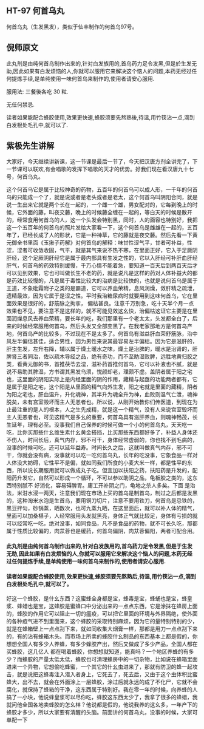 ## HT-97 何首乌丸

何首乌丸（生发黑发），类似于仙丰制作的何首乌97号。

## 倪师原文

此丸剂是由纯何首乌制作出来的,针对白发族用的,首乌药力足令发黑,但是於生发无助,因此如果有白发烦恼的人,你就可以服用它来解决这个恼人的问题,本药无经过任何提炼手续,是单纯使用一味何首乌来制作的,使用者请安心服用.

服用法: 三餐後各吃 30 粒.

无任何禁忌.

读者如果能配合蜂胶使用,效果更快速,蜂胶须要先熬熟後,待温,用竹筷沾一点,滴到白发根处毛孔中,就可以了.

## 紫极先生讲解

大家好，今天继续讲新课，这一节课是最后一节了，今天把汉唐方剂全讲完了，下一节课可以联欢,有会唱歌的发挥下唱歌的天才的优势。好我们现在看汉唐九十七号，何首乌丸。

这个何首乌它是属于比较神奇的药物，五百年的何首乌可以成人形，一千年的何首乌的只能成一个了，就是说或者是老头或者是老太，这个何首乌叫阴阳合同，就是说一生出来它就是两个长在一起的，一个雌一个雄，男女配对的，它每到晚上的时候，它外面的藤，叫夜交藤，晚上的时候藤全缠在一起的，等白天的时候是散开的，经常食用何首乌的人，这一个头发会特别黑，同时，人的面容也特别好，我把这一个五百年的何首乌的照片发给大家看一下，这个何首乌是雌雄在一起的，五百年了，已经长成了人的形状，它是一种神草，它的藤就是夜交藤。然后先看一下黄元御全书里面《玉揪子药解》对何首乌的解释：味甘性涩气平，甘者可补益，性涩，涩者可收敛收固，气平，就是其气来说不热不寒，在里面正好，它入于足厥阴肝经，这个足厥阴肝经它是属于最内部具有生发之性的，它以入肝经可补肝血肝经肝气，何首乌的药效特别缓慢，千万心情不能着急，要知道一百天后到两百天后才可以见到效果，它也可叫做长生不老的药，就是说凡是这样的药对人体补益大的都是药效比较慢的，凡是属于毒性比较大的治病是比较快的，也就是说何首乌是属于王道，不象砒霜附子之类的是霸道，它可以养血荣精，息风润燥，敛肝精之疏泄，遗精最效，因为它属于是涩之性。平时我治糖尿病时就要用到这味何首乌，它在里面效果是很好的，舒筋脉之拘挛，
偏枯甚良。注意千万别急，吃十天半个月一点效果也不见，要注意不是这样的，就不可能见效这幺快，治偏枯这证它主要是在里面润燥息风去养血荣精，要长年的吃，我们那里有一个老太太，头发都全白了，后来的时候经常服用何首乌，然后头发又全部变黑了。在我老家那地方是何首乌产地，何首乌产的比较多，不过现在不是太多了。何首乌有滋益肝血荣舒筋脉，治中风左半偏估甚佳，适合男性，因为男性来说其最容易左半偏枯。因为它是滋肝的，肝主生发，左升右降，辅以属于燥土暖水之味，燥土是治脾的，暖水是治肾的，肝脾肾三者同治，佐以疏木导经之品，绝有奇功，而不至助湿败脾，远胜地黄归胶之类，看黄元御的书，首推茯苓去湿，滋补药首推何首乌，它可以补液也不腻，就是说不易助其脾湿，方书谓其黑发乌须，悦颜却老，理颇不虚。盖阴者属于阳之宅也，这里面的阴阳实际上是内经里面的阴的作用，藏精与起亟的功能两者都有，它是属于是阳之宅，这个阳是从里面的精气向外生发，阳之宅就是里面的藏精，阴者为阳之宅也，肝血温升，升化魂神，其半升为魂全升为神，血败则温气亡泄，魂神脱矣，未有宫室毁坏而主人无恙者也。所以说，从刚开始教你们传医道，到现在为止最注重的是人的根本，人之生先成精，就是这一个精气，没有人来说宫室毁坏而主人无恙者也，可见这精气是多幺的重要，何首乌具有滋肝养血，则魂神畅茂，长生延年，理有必至。没事我们自己保养的时候可做一个小的何首乌丸，天天吃一吃，比你买那些什幺维生素什幺黄金搭挡，比买那些东西都好多了，补益人身体还不伤人，时间长后，真气内存，邪不可干，身体经常虚弱的，你也找不到毛病的，没事的时候可吃，还可以延年益寿。时间长久之后，这就叫做真气内存，邪不可干，你就会没有病，没事就可以吃一吃何首乌丸，长年的吃没事，它象食品一样对人体没大妨碍，它性平不是偏，就如同我们所食的小麦大米一样，都是性平的东西，所以说长期服用就可以做成丸子吃。但宜加以扶阳之药，扶阳药是升发的，配阳药升发它，自然可以形成一个循环，不可以参以助阴之品，龟板胶之类的，这东西特别腻不
好消化，容易碍脾胃。庸工开补阴之门，龟地之杀人多矣。下面 是治法，米泔水浸一两天，注意我们现在市场上买的首乌是制首乌，制过之后都是发黑的，这种淘米水泡是生首乌，要用铜刀切片，注意不要用铁刀，何首乌是忌铁的，黑豆拌匀，砂锅蒸，晒数次，也可九蒸九晒，在这里面后，就可以补人体的精气，里面可以加桑椹子，人经常服用头发就黑亮，身体正气就比较足，身体有亏损的就可以经常吃一吃，绝对没事，如同食品，凡不是食品的药物，就不可长久吃，那都属于性质比较偏的，肉苁蓉也是缓药，何首乌偏阴，肉苁蓉偏阳，两者可配合用。

#### 此丸剂是由纯何首乌制作出来的,针对白发族用的,首乌药力足令发黑,但是于生发无助,因此如果有白发烦恼的人,你就可以服用它来解决这个恼人的问题,本药无经过任何提炼手续,是单纯使用一味何首乌来制作的,使用者请安心服用.

#### 读者如果能配合蜂胶使用,效果更快速,蜂胶须要先熬熟后,待温,用竹筷沾一点,滴到白发根处毛孔中,就可以了。

好这一个蜂胶，是什幺东西？这蜜蜂全身都是宝，蜂毒是宝，蜂蛹也是宝，蜂皇浆、蜂蜡也是宝，这蜂胶是蜜蜂口中分泌出来的一点点东西，它是涂抹在蜂房上面的，蜂胶的作用它可以阻止一切的瘟疫，可以把它里面的环境与外界隔绝，使外面的各种疫气进不到里面来，这个蜂胶的采取特别麻烦，因为它的量特别特别的少，就是在蜂箱壁上一点点刮下来，就如同收集大烟膏一样，那都是用刀一点点刮下来的，有的沾有蜂箱木头。而市场上所卖的蜂胶什幺制品的东西基本上都是假的，你想想全国人有多少人养蜂，有多少蜂胶产出，然后又做成了多少产品，全国人都在买蜂胶，这几亿人
都在喝着蜂胶，你想想就知道，能真吗？一个地区养蜂的有多少？而蜂胶的产量太低太低，蜂胶也可清理蜂房中的一切杂物，比如说在蜂箱里面进来一个异物，它想偷吃蜂蜜，一个其它的什幺虫进来了，那就有防卫的蜂一起攻击，就是说把这蜂毒注入潜入者身上，它死去了，死去后，又由于这个虫体积比蜜蜂大，出不去，就会在外面涂上一层蜂胶，涂过后就永远的成了不化尸，它就不会腐化，就保持了蜂箱的干净，这东西属于特别好。我在零一年的时候，向养蜂的人搞了一小块，他说蜂皇浆可以尽你吃，蜂胶这东西太少了，我拿了很多的蜂蜡，我就问他全国各地卖蜂胶的怎幺样？他说都是假的，他说我养的这幺多，一年产下的蜂胶才多少，所以大家要有清醒的头脑。前面讲的何首乌丸，没事的时候，大家可单配一下
